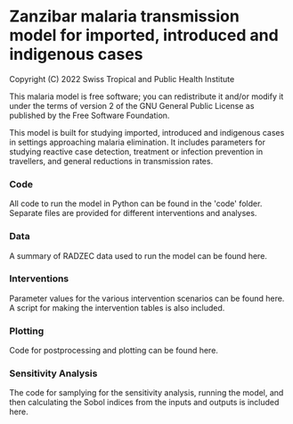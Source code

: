 # Zanzibar malaria transmission model for imported, introduced and indigenous cases

Copyright (C) 2022 Swiss Tropical and Public Health Institute

This malaria model is free software; you can redistribute it and/or modify it under the terms of version 2 of the GNU General Public License as published by the Free Software Foundation.

This model is built for studying imported, introduced and indigenous cases in settings approaching malaria elimination. It includes parameters for studying reactive case detection, treatment or infection prevention in travellers, and general reductions in transmission rates.

### Code
All code to run the model in Python can be found in the 'code' folder. Separate files are provided for different interventions and analyses.

### Data
A summary of RADZEC data used to run the model can be found here.

### Interventions
Parameter values for the various intervention scenarios can be found here.
A script for making the intervention tables is also included.

### Plotting
Code for postprocessing and plotting can be found here.

### Sensitivity Analysis
The code for samplying for the sensitivity analysis, running the model, and then calculating the Sobol indices from the inputs and outputs is included here.
